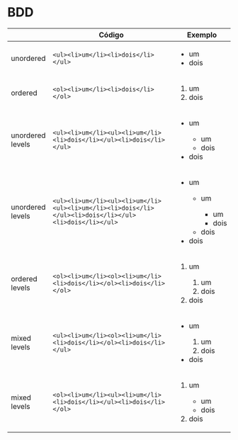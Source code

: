 # BDD

||Código|Exemplo|
|------ |------ |------ |
|unordered|```<ul><li>um</li><li>dois</li></ul>```|<ul><li>um</li><li>dois</li></ul>|
|ordered|```<ol><li>um</li><li>dois</li></ol>```|<ol><li>um</li><li>dois</li></ol>|
|unordered<br>levels|```<ul><li>um</li><ul><li>um</li><li>dois</li></ul><li>dois</li></ul>```|<ul><li>um</li><ul><li>um</li><li>dois</li></ul><li>dois</li></ul>|
|unordered<br>levels|```<ul><li>um</li><ul><li>um</li><ul><li>um</li><li>dois</li></ul><li>dois</li></ul><li>dois</li></ul>```|<ul><li>um</li><ul><li>um</li><ul><li>um</li><li>dois</li></ul><li>dois</li></ul><li>dois</li></ul>|
|ordered<br>levels|```<ol><li>um</li><ol><li>um</li><li>dois</li></ol><li>dois</li></ol>```|<ol><li>um</li><ol><li>um</li><li>dois</li></ol><li>dois</li></ol>|
|mixed<br>levels|```<ul><li>um</li><ol><li>um</li><li>dois</li></ol><li>dois</li></ul>```|<ul><li>um</li><ol><li>um</li><li>dois</li></ol><li>dois</li></ul>|
|mixed<br>levels|```<ol><li>um</li><ul><li>um</li><li>dois</li></ul><li>dois</li></ol>```|<ol><li>um</li><ul><li>um</li><li>dois</li></ul><li>dois</li></ol>|